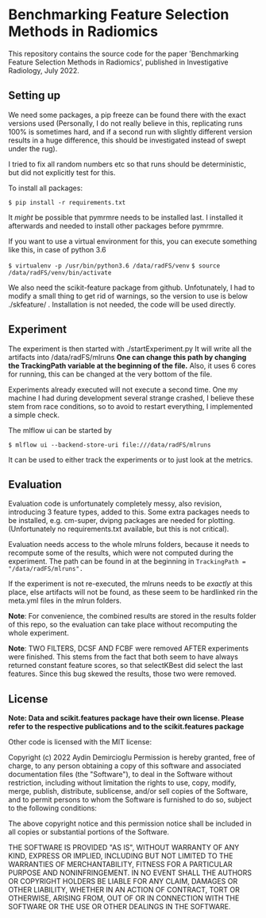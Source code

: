 
# Benchmarking Feature Selection Methods in Radiomics

This repository contains the source code for the paper 'Benchmarking Feature Selection Methods in Radiomics', published in Investigative Radiology, July 2022.



## Setting up

We need some packages, a pip freeze can be found there with the exact versions used (Personally, I do not really believe in this, replicating runs 100% is sometimes hard,
and if a second run with slightly different version results in a huge difference, this should be investigated instead of swept under the rug).

I tried to fix all random numbers etc so that runs should be deterministic, but did not explicitly test for this.

To install all packages:

`$ pip install -r requirements.txt`

It *might* be possible that pymrmre needs to  be installed last. I installed it afterwards and needed to install other packages before pymrmre.

If you want to use a virtual environment for this, you can execute something like this, in case of python 3.6

`$ virtualenv -p /usr/bin/python3.6 /data/radFS/venv`
`$ source /data/radFS/venv/bin/activate`

We also need the scikit-feature package from github. Unfotunately, I had to modify a small thing to get rid of warnings, so the version to use is below ./skfeature/ . Installation is not needed, the code will be used directly.



## Experiment

The experiment is then started with ./startExperiment.py It will write all the artifacts into /data/radFS/mlruns
**One can change this path by changing the TrackingPath variable at the beginning of the file.**
Also, it uses 6 cores for running, this can be changed at the very bottom of the file.

Experiments already executed will not execute a second time. One my machine I had during development several strange crashed, I believe these stem from race conditions, so to avoid to restart everything, I implemented a simple check.

The mlflow ui can be started by

`$ mlflow ui --backend-store-uri file:///data/radFS/mlruns`

It can be used to either track the experiments or to just look at the metrics.



## Evaluation

Evaluation code is unfortunately completely messy, also revision, introducing 3 feature types, added to this. Some extra packages needs to be installed, e.g. cm-super, dvipng packages are needed for plotting. (Unfortunately no requirements.txt available, but this is not critical).

Evaluation needs access to the whole mlruns folders, because it needs to recompute some of the results, which were not computed during the experiment. The path can be found in at the beginning in `TrackingPath = "/data/radFS/mlruns".`

If the experiment is not re-executed, the mlruns needs to be _exactly_ at this place, else artifacts will not be found, as these seem to be hardlinked rin the meta.yml files in the mlrun folders.

**Note**: For convenience, the combined results are stored in the results folder of this repo, so the evaluation can take place without recomputing the whole experiment.

**Note**: TWO FILTERS, DCSF AND FCBF were removed AFTER experiments were finished. This stems from the fact that both seem to have always returned constant
feature scores, so that selectKBest did select the last features. Since this bug skewed the results, those two were removed.



## License

**Note: Data and scikit.features package have their own license. Please refer to the respective publications and to the scikit.features package**

Other code is licensed with the MIT license:

Copyright (c) 2022 Aydin Demircioglu
Permission is hereby granted, free of charge, to any person
obtaining a copy of this software and associated documentation
files (the "Software"), to deal in the Software without
restriction, including without limitation the rights to use,
copy, modify, merge, publish, distribute, sublicense, and/or sell
copies of the Software, and to permit persons to whom the
Software is furnished to do so, subject to the following
conditions:

The above copyright notice and this permission notice shall be
included in all copies or substantial portions of the Software.

THE SOFTWARE IS PROVIDED "AS IS", WITHOUT WARRANTY OF ANY KIND,
EXPRESS OR IMPLIED, INCLUDING BUT NOT LIMITED TO THE WARRANTIES
OF MERCHANTABILITY, FITNESS FOR A PARTICULAR PURPOSE AND
NONINFRINGEMENT. IN NO EVENT SHALL THE AUTHORS OR COPYRIGHT
HOLDERS BE LIABLE FOR ANY CLAIM, DAMAGES OR OTHER LIABILITY,
WHETHER IN AN ACTION OF CONTRACT, TORT OR OTHERWISE, ARISING
FROM, OUT OF OR IN CONNECTION WITH THE SOFTWARE OR THE USE OR
OTHER DEALINGS IN THE SOFTWARE.
